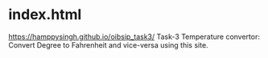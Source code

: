 # index.html
https://hamppysingh.github.io/oibsip_task3/
Task-3 Temperature convertor: Convert Degree to Fahrenheit and vice-versa using this site.
